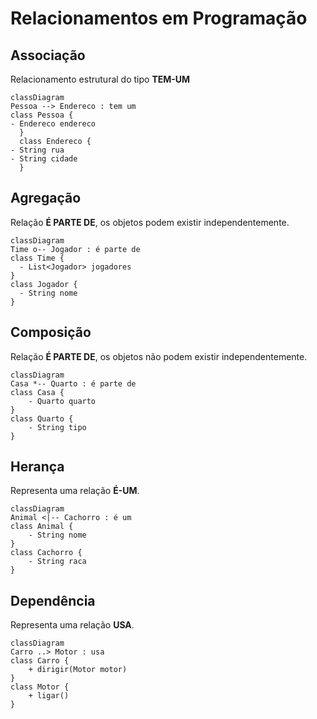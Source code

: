 # Relacionamentos em Programação

## Associação
Relacionamento estrutural do tipo **TEM-UM**
```mermaid
classDiagram
Pessoa --> Endereco : tem um
class Pessoa {
- Endereco endereco
  }
  class Endereco {
- String rua
- String cidade
  }
```

## Agregação
Relação **É PARTE DE**, os objetos podem existir independentemente.

```mermaid
classDiagram
Time o-- Jogador : é parte de
class Time {
  - List<Jogador> jogadores
}
class Jogador {
  - String nome
}
```

## Composição
Relação **É PARTE DE**, os objetos não podem existir independentemente.

```mermaid
classDiagram
Casa *-- Quarto : é parte de
class Casa {
    - Quarto quarto
}
class Quarto {
    - String tipo
}
```

## Herança
Representa uma relação **É-UM**.
```mermaid
classDiagram
Animal <|-- Cachorro : é um
class Animal {
    - String nome
}
class Cachorro {
    - String raca
}
```

## Dependência
Representa uma relação **USA**.
```mermaid
classDiagram
Carro ..> Motor : usa
class Carro {
    + dirigir(Motor motor)
}
class Motor {
    + ligar()
}
```